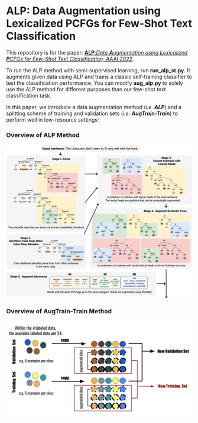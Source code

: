 # ALP: Data Augmentation using Lexicalized PCFGs for Few-Shot Text Classification

This repository is for the paper: [**ALP**:_Data **A**ugmentation using **L**exicalized **P**CFGs for Few-Shot Text Classification, AAAI 2022_](https://arxiv.org/abs/2112.11916).

To run the ALP method with semi-supervised learning, run **run_alp_st.py**. It augments given data using ALP and trains a classic self-training classifier to test the classification performance. You can modify **aug_alp.py** to solely use the ALP method for different purposes than our few-shot text classification task.

In this paper, we introduce a data augmentation method (_i.e. **ALP**_) and a splitting scheme of training and validation sets (_i.e. **AugTrain-Train**_) to perform well in low-resource settings:



### Overview of ALP Method
<img width="850" alt="ALP" src="ALP.png">




### Overview of AugTrain-Train Method
<img width="600" alt="augTrain-TrainM" src="AugTrain-Train.png">
